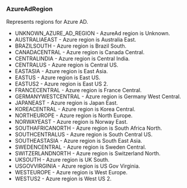 ### AzureAdRegion
Represents regions for Azure AD.

- UNKNOWN_AZURE_AD_REGION - AzureAd region is Unknown.
- AUSTRALIAEAST - Azure region is Australia East.
- BRAZILSOUTH - Azure region is Brazil South.
- CANADACENTRAL - Azure region is Canada Central.
- CENTRALINDIA - Azure region is Central India.
- CENTRALUS - Azure region is Central US.
- EASTASIA - Azure region is East Asia.
- EASTUS - Azure region is East US.
- EASTUS2 - Azure region is East US 2.
- FRANCECENTRAL - Azure region is France Central.
- GERMANYWESTCENTRAL - Azure region is Germany West Central.
- JAPANEAST - Azure region is Japan East.
- KOREACENTRAL - Azure region is Korea Central.
- NORTHEUROPE - Azure region is North Europe.
- NORWAYEAST - Azure region is Norway East.
- SOUTHAFRICANORTH - Azure region is South Africa North.
- SOUTHCENTRALUS - Azure region is South Central US.
- SOUTHEASTASIA - Azure region is South East Asia.
- SWEDENCENTRAL - Azure region is Sweden Central.
- SWITZERLANDNORTH - Azure region is Switzerland North.
- UKSOUTH - Azure region is UK South.
- USGOVVIRGINIA - Azure region is US Gov Virginia.
- WESTEUROPE - Azure region is West Europe.
- WESTUS2 - Azure region is West US 2.
